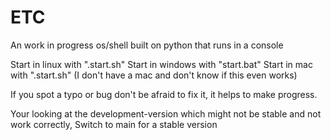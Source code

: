 # ETC
An work in progress os/shell built on python that runs in a console

Start in linux with ".start.sh"
Start in windows with "start.bat"
Start in mac with ".start.sh" (I don't have a mac and don't know if this even works)

If you spot a typo or bug don't be afraid to fix it, it helps to make progress.

Your looking at the development-version which might not be stable and not work correctly, Switch to main for a stable version